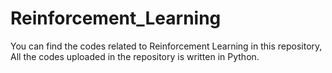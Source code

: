# Reinforcement_Learning
You can find the codes related to Reinforcement Learning in this repository, All the codes uploaded in the repository is written in Python.
